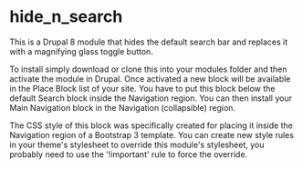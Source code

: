 # hide_n_search

This is a Drupal 8 module that hides the default search bar and replaces it with a magnifying glass toggle button.

To install simply download or clone this into your modules folder and then activate the module in Drupal. Once activated
a new block will be available in the Place Block list of your site. You have to put this block below the default
Search block inside the Navigation region. You can then install your Main Navigation block in the Navigation (collapsible) region.

The CSS style of this block was specifically created for placing it inside the Navigation region of a Bootstrap 3 template.
You can create new style rules in your theme's stylesheet to override this module's stylesheet, you probably need to use the
'!important' rule to force the override.
